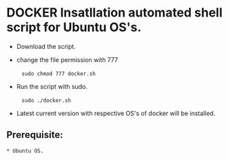 # DOCKER Insatllation automated shell script for Ubuntu OS's.
 

* Download the script.

* change the file permission with 777 

    ` ` ` sudo chmod 777 docker.sh ` ` ` 

* Run the script with sudo.  

   ` ` ` sudo ./docker.sh ` ` ` 

* Latest current version with respective OS's of docker will be installed.

 ## Prerequisite:
    * Ubuntu OS.
